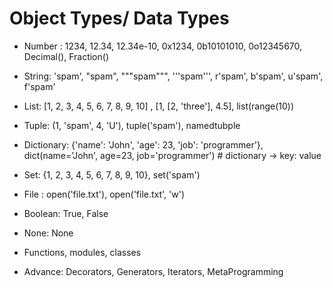 # Object Types/ Data Types

 - Number : 1234, 12.34, 12.34e-10, 0x1234, 0b10101010, 0o12345670, Decimal(), Fraction()
 - String: 'spam', "spam", """spam""", '''spam''', r'spam', b'spam', u'spam', f'spam'
 - List: [1, 2, 3, 4, 5, 6, 7, 8, 9, 10] , [1, [2, 'three'], 4.5], list(range(10))
 - Tuple: (1, 'spam', 4, 'U'), tuple('spam'), namedtubple
 - Dictionary: {'name': 'John', 'age': 23, 'job': 'programmer'}, dict(name='John', age=23, job='programmer') # dictionary -> key: value 
 - Set: {1, 2, 3, 4, 5, 6, 7, 8, 9, 10}, set('spam')
 - File : open('file.txt'), open('file.txt', 'w') 
 - Boolean: True, False
 - None: None
 - Functions, modules, classes

 - Advance: Decorators, Generators, Iterators, MetaProgramming 